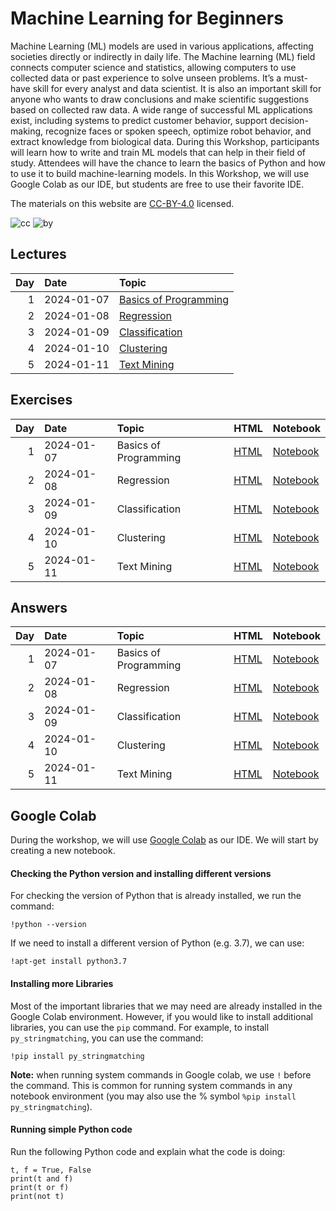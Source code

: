 # Machine Learning for Beginners

Machine Learning (ML) models are used in various applications, affecting
societies directly or indirectly in daily life. The Machine learning
(ML) field connects computer science and statistics, allowing computers
to use collected data or past experience to solve unseen problems. It’s
a must-have skill for every analyst and data scientist. It is also an
important skill for anyone who wants to draw conclusions and make
scientific suggestions based on collected raw data. A wide range of
successful ML applications exist, including systems to predict customer
behavior, support decision-making, recognize faces or spoken speech,
optimize robot behavior, and extract knowledge from biological data.
During this Workshop, participants will learn how to write and train ML
models that can help in their field of study. Attendees will have the
chance to learn the basics of Python and how to use it to build
machine-learning models. In this Workshop, we will use Google Colab as
our IDE, but students are free to use their favorite IDE.

The materials on this website are
[CC-BY-4.0](https://creativecommons.org/licenses/by/4.0/) licensed.

![cc](https://mirrors.creativecommons.org/presskit/icons/cc.svg)
![by](https://mirrors.creativecommons.org/presskit/icons/by.svg)

## Lectures

| Day | Date       | Topic                                                                                                |
|----:|:-----------|:-----------------------------------------------------------------------------------------------------|
|   1 | 2024-01-07 | [Basics of Programming](https://qahtanaa.github.io/wep_mlb_24/lectures/day_1/WEP24_Day1_Basics.pdf)  |
|   2 | 2024-01-08 | [Regression](https://qahtanaa.github.io/wep_mlb_24/lectures/day_2/WEP24_Day2_Regression.pdf)         |
|   3 | 2024-01-09 | [Classification](https://qahtanaa.github.io/wep_mlb_24/lectures/day_3/WEP24_Day3_Classification.pdf) |
|   4 | 2024-01-10 | [Clustering](https://qahtanaa.github.io/wep_mlb_24/lectures/day_4/WEP24_Day4_Clustering.pdf)         |
|   5 | 2024-01-11 | [Text Mining](https://qahtanaa.github.io/wep_mlb_24/lectures/day_5/WEP24_Day5_TextMining.pdf)        |

## Exercises

| Day | Date       | Topic                 | HTML                                                                                          | Notebook                                                                                           |
|----:|:-----------|:----------------------|:----------------------------------------------------------------------------------------------|:---------------------------------------------------------------------------------------------------|
|   1 | 2024-01-07 | Basics of Programming | [HTML](https://qahtanaa.github.io/wep_mlb_24/tutorials/day_1/WEP_24_Day1_Basics.html)         | [Notebook](https://qahtanaa.github.io/wep_mlb_24/tutorials/day_1/WEP_24_Day1_Basics.ipynb)         |
|   2 | 2024-01-08 | Regression            | [HTML](https://qahtanaa.github.io/wep_mlb_24/tutorials/day_2/WEP_24_Day2_Regression.html)     | [Notebook](https://qahtanaa.github.io/wep_mlb_24/tutorials/day_2/WEP_24_Day2_Regression.ipynb)     |
|   3 | 2024-01-09 | Classification        | [HTML](https://qahtanaa.github.io/wep_mlb_24/tutorials/day_3/WEP_24_Day3_Classification.html) | [Notebook](https://qahtanaa.github.io/wep_mlb_24/tutorials/day_3/WEP_24_Day3_Classification.ipynb) |
|   4 | 2024-01-10 | Clustering            | [HTML](https://qahtanaa.github.io/wep_mlb_24/tutorials/day_4/WEP_24_Day4_Clustering.html)     | [Notebook](https://qahtanaa.github.io/wep_mlb_24/tutorials/day_4/WEP_24_Day4_Clustering.ipynb)     |
|   5 | 2024-01-11 | Text Mining           | [HTML](https://qahtanaa.github.io/wep_mlb_24/inprogress)                                      | [Notebook](https://qahtanaa.github.io/wep_mlb_24/inprogress)                                       |

## Answers

| Day | Date       | Topic                 | HTML                                                                                              | Notebook                                                                                               |
|----:|:-----------|:----------------------|:--------------------------------------------------------------------------------------------------|:-------------------------------------------------------------------------------------------------------|
|   1 | 2024-01-07 | Basics of Programming | [HTML](https://qahtanaa.github.io/wep_mlb_24/tutorials/day_1/WEP_24_Day1_Basics_Answers.html)     | [Notebook](https://qahtanaa.github.io/wep_mlb_24/tutorials/day_1/WEP_24_Day1_Basics_Answers.ipynb)     |
|   2 | 2024-01-08 | Regression            | [HTML](https://qahtanaa.github.io/wep_mlb_24/tutorials/day_2/WEP_24_Day2_Regression_Answers.html) | [Notebook](https://qahtanaa.github.io/wep_mlb_24/tutorials/day_2/WEP_24_Day2_Regression_Answers.ipynb) |
|   3 | 2024-01-09 | Classification        | [HTML](https://qahtanaa.github.io/wep_mlb_24/solutionLater)                                       | [Notebook](https://qahtanaa.github.io/wep_mlb_24/solutionLater)                                        |
|   4 | 2024-01-10 | Clustering            | [HTML](https://qahtanaa.github.io/wep_mlb_24/solutionLater)                                       | [Notebook](https://qahtanaa.github.io/wep_mlb_24/solutionLater)                                        |
|   5 | 2024-01-11 | Text Mining           | [HTML](https://qahtanaa.github.io/wep_mlb_24/solutionLater)                                       | [Notebook](https://qahtanaa.github.io/wep_mlb_24/solutionLater)                                        |

## Google Colab

During the workshop, we will use [Google
Colab](https://colab.research.google.com/) as our IDE. We will start by
creating a new notebook.

#### Checking the Python version and installing different versions

For checking the version of Python that is already installed, we run the
command:

    !python --version

If we need to install a different version of Python (e.g. 3.7), we can
use:

    !apt-get install python3.7

#### Installing more Libraries

Most of the important libraries that we may need are already installed
in the Google Colab environment. However, if you would like to install
additional libraries, you can use the `pip` command. For example, to
install `py_stringmatching`, you can use the command:

    !pip install py_stringmatching

**Note:** when running system commands in Google colab, we use `!`
before the command. This is common for running system commands in any
notebook environment (you may also use the % symbol
`%pip install py_stringmatching`).

#### Running simple Python code

Run the following Python code and explain what the code is doing:

    t, f = True, False
    print(t and f) 
    print(t or f)  
    print(not t)   
